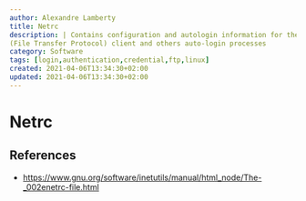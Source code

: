 ```yaml
---
author: Alexandre Lamberty
title: Netrc
description: | Contains configuration and autologin information for the FTP
(File Transfer Protocol) client and others auto-login processes
category: Software
tags: [login,authentication,credential,ftp,linux]
created: 2021-04-06T13:34:30+02:00
updated: 2021-04-06T13:34:30+02:00
---
```


# Netrc

## References

- <https://www.gnu.org/software/inetutils/manual/html_node/The-_002enetrc-file.html>
